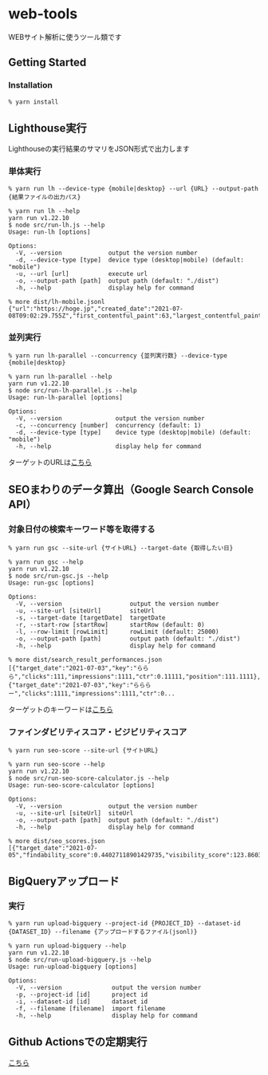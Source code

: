 # web-tools

WEBサイト解析に使うツール類です

## Getting Started

### Installation

```shell
% yarn install
```

## Lighthouse実行

Lighthouseの実行結果のサマリをJSON形式で出力します

### 単体実行

```shell
% yarn run lh --device-type {mobile|desktop} --url {URL} --output-path {結果ファイルの出力パス}

% yarn run lh --help
yarn run v1.22.10
$ node src/run-lh.js --help
Usage: run-lh [options]

Options:
  -V, --version             output the version number
  -d, --device-type [type]  device type (desktop|mobile) (default: "mobile")
  -u, --url [url]           execute url
  -o, --output-path [path]  output path (default: "./dist")
  -h, --help                display help for command

% more dist/lh-mobile.jsonl 
{"url":"https://hoge.jp","created_date":"2021-07-08T09:02:29.755Z","first_contentful_paint":63,"largest_contentful_paint":0,"first_meaningful_paint":34,"speed_index":5,"total_blocking_time":25,"max_potential_fid":20,"cumulative_layout_shift":100,"server_response_time":100,"interactive":23026,"mainthread_work_breakdown":5,"network_rtt":108,"layout_shift_elements":0,"long_tasks":20,"unsized_images":38,"render_blocking_resources":1,"unused_css_rules":74,"unused_javascript":0,"uses_responsive_images":38,"performance_budget_image":3384518,"performance_budget_script":1597717,"performance_budget_document":190438,"performance_budget_stylesheet":37130,"performance_budget_font":15980,"performance":29,"accessibility":77,"best_practices":67,"seo":100,"pwa":50}
```

### 並列実行

```shell
% yarn run lh-parallel --concurrency {並列実行数} --device-type {mobile|desktop}

% yarn run lh-parallel --help
yarn run v1.22.10
$ node src/run-lh-parallel.js --help
Usage: run-lh-parallel [options]

Options:
  -V, --version               output the version number
  -c, --concurrency [number]  concurrency (default: 1)
  -d, --device-type [type]    device type (desktop|mobile) (default: "mobile")
  -h, --help                  display help for command
```
ターゲットのURLは[こちら](https://github.com/itinao/web-tools/blob/main/target-urls.json)

## SEOまわりのデータ算出（Google Search Console API）

### 対象日付の検索キーワード等を取得する
```shell
% yarn run gsc --site-url {サイトURL} --target-date {取得したい日}

% yarn run gsc --help            
yarn run v1.22.10
$ node src/run-gsc.js --help
Usage: run-gsc [options]

Options:
  -V, --version                   output the version number
  -u, --site-url [siteUrl]        siteUrl
  -s, --target-date [targetDate]  targetDate
  -r, --start-row [startRow]      startRow (default: 0)
  -l, --row-limit [rowLimit]      rowLimit (default: 25000)
  -o, --output-path [path]        output path (default: "./dist")
  -h, --help                      display help for command

% more dist/search_result_performances.json 
[{"target_date":"2021-07-03","key":"ららら","clicks":111,"impressions":1111,"ctr":0.11111,"position":111.1111},{"target_date":"2021-07-03","key":"らららー","clicks":1111,"impressions":1111,"ctr":0...
```
ターゲットのキーワードは[こちら](https://github.com/itinao/web-tools/blob/main/search_keywords.csv)

### ファインダビリティスコア・ビジビリティスコア

```shell
% yarn run seo-score --site-url {サイトURL}

% yarn run seo-score --help
yarn run v1.22.10
$ node src/run-seo-score-calculator.js --help
Usage: run-seo-score-calculator [options]

Options:
  -V, --version             output the version number
  -u, --site-url [siteUrl]  siteUrl
  -o, --output-path [path]  output path (default: "./dist")
  -h, --help                display help for command

% more dist/seo_scores.json 
[{"target_date":"2021-07-05","findability_score":0.44027118901429735,"visibility_score":123.86039468762067}]
```

## BigQueryアップロード

### 実行
```shell
% yarn run upload-bigquery --project-id {PROJECT_ID} --dataset-id {DATASET_ID} --filename {アップロードするファイル(jsonl)}

% yarn run upload-bigquery --help
yarn run v1.22.10
$ node src/run-upload-bigquery.js --help
Usage: run-upload-bigquery [options]

Options:
  -V, --version              output the version number
  -p, --project-id [id]      project id
  -i, --dataset-id [id]      dataset id
  -f, --filename [filename]  import filename
  -h, --help                 display help for command
```

## Github Actionsでの定期実行
[こちら](https://github.com/itinao/web-tools/blob/main/.github/workflows/run-lighthouse-and-upload.yml)

